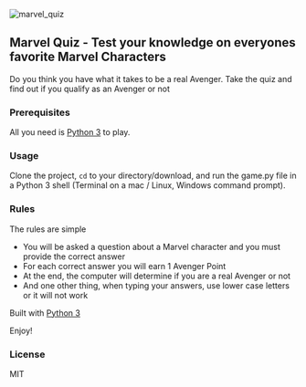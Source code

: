 ![marvel_quiz](Marvel_Logo.svg "Marvel Quiz")

## Marvel Quiz - Test your knowledge on everyones favorite Marvel Characters

Do you think you have what it takes to be a real Avenger. Take the quiz and find out if you qualify as an Avenger or not

### Prerequisites

All you need is [Python 3](https://www.python.org/) to play.

### Usage
Clone the project, <code>cd</code> to your directory/download, and run the game.py file in a Python 3 shell (Terminal on a mac / Linux, Windows command prompt).

### Rules
The rules are simple

- You will be asked a question about a Marvel character and you must provide the correct answer
- For each correct answer you will earn 1 Avenger Point
- At the end, the computer will determine if you are a real Avenger or not
- And one other thing, when typing your answers, use lower case letters or it will not work

Built with [Python 3](https://www.python.org/doc/)

Enjoy!

### License 
MIT
